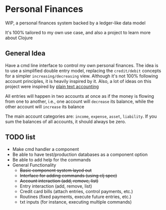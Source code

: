 # Personal Finances

WIP, a personal finances system backed by a ledger-like data model

It's 100% tailored to my own use case, and also a project to learn more about Clojure

## General Idea
Have a cmd line interface to control my own personal finances.
The idea is to use a simplified double entry model,
replacing the `credit/debit` concepts for a simpler `increasing/decreasing` view.
Although it's not 100% following account principles, it is heavily inspired by it.
Also, a lot of ideas on this project were inspired by [plain text accounting](https://plaintextaccounting.org/)

All entries will happen in two accounts at once as if the money is flowing from one to another,
i.e., one account will `decrease` its balance,
while the other account will `increase` its balance

The main account categories are: `income`, `expense`, `asset`, `liability`.
If you sum the balances of all accounts, it should always be zero.


## TODO list
- Make cmd handler a component
- Be able to have test/production databases as a component option
- Be able to add help for the commands
- General Functionality
  - ~~Basic component system layed out~~
  - ~~Interface for adding commands (using clj spec)~~
  - ~~Account interaction (add, remove, list)~~
  - Entry interaction (add, remove, list)
  - Credit card bills (attach entries, control payments, etc.)
  - Routines (fixed payments, execute future entries, etc.)
  - txt inputs (for instance, executing multiple commands)

